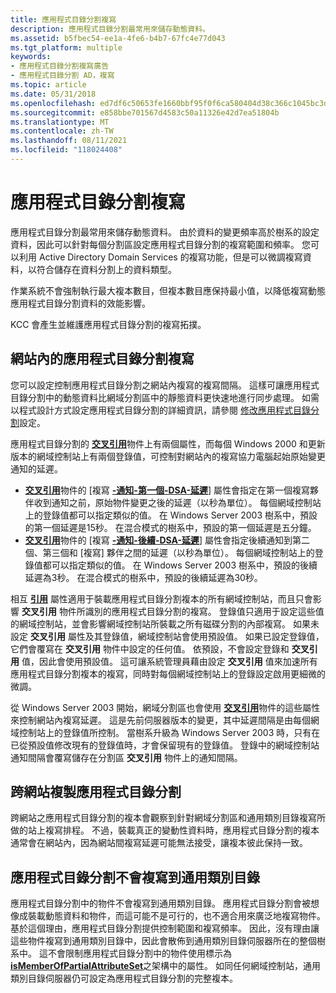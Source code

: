 ```yaml
---
title: 應用程式目錄分割複寫
description: 應用程式目錄分割最常用來儲存動態資料。
ms.assetid: b5fbec54-ee1a-4fe6-b4b7-67fc4e77d043
ms.tgt_platform: multiple
keywords:
- 應用程式目錄分割複寫廣告
- 應用程式目錄分割 AD，複寫
ms.topic: article
ms.date: 05/31/2018
ms.openlocfilehash: ed7df6c50653fe1660bbf95f0f6ca580404d38c366c1045bc3d1b712ca771d3b
ms.sourcegitcommit: e858bbe701567d4583c50a11326e42d7ea51804b
ms.translationtype: MT
ms.contentlocale: zh-TW
ms.lasthandoff: 08/11/2021
ms.locfileid: "118024408"
---
```

# <a name="application-directory-partition-replication"></a>應用程式目錄分割複寫

應用程式目錄分割最常用來儲存動態資料。 由於資料的變更頻率高於樹系的設定資料，因此可以針對每個分割區設定應用程式目錄分割的複寫範圍和頻率。 您可以利用 Active Directory Domain Services 的複寫功能，但是可以微調複寫資料，以符合儲存在資料分割上的資料類型。

作業系統不會強制執行最大複本數目，但複本數目應保持最小值，以降低複寫動態應用程式目錄分割資料的效能影響。

KCC 會產生並維護應用程式目錄分割的複寫拓撲。

## <a name="application-directory-partition-replication-within-a-site"></a>網站內的應用程式目錄分割複寫

您可以設定控制應用程式目錄分割之網站內複寫的複寫間隔。 這樣可讓應用程式目錄分割中的動態資料比網域分割區中的靜態資料更快速地進行同步處理。 如需以程式設計方式設定應用程式目錄分割的詳細資訊，請參閱 [修改應用程式目錄分割](modifying-application-directory-partition-configuration.md)設定。

應用程式目錄分割的 [**交叉引用**](/windows/desktop/ADSchema/c-crossref)物件上有兩個屬性，而每個 Windows 2000 和更新版本的網域控制站上有兩個登錄值，可控制對網站內的複寫協力電腦起始原始變更通知的延遲。

-   [**交叉引用**](/windows/desktop/ADSchema/c-crossref)物件的 [複寫 [**-通知-第一個-DSA-延遲**](/windows/desktop/ADSchema/a-msds-replication-notify-first-dsa-delay)] 屬性會指定在第一個複寫夥伴收到通知之前，原始物件變更之後的延遲（以秒為單位）。 每個網域控制站上的登錄值都可以指定類似的值。 在 Windows Server 2003 樹系中，預設的第一個延遲是15秒。 在混合模式的樹系中，預設的第一個延遲是五分鐘。
-   [**交叉引用**](/windows/desktop/ADSchema/c-crossref)物件的 [複寫 [**-通知-後續-DSA-延遲**](/windows/desktop/ADSchema/a-msds-replication-notify-subsequent-dsa-delay)] 屬性會指定後續通知到第二個、第三個和 [複寫] 夥伴之間的延遲（以秒為單位）。 每個網域控制站上的登錄值都可以指定類似的值。 在 Windows Server 2003 樹系中，預設的後續延遲為3秒。 在混合模式的樹系中，預設的後續延遲為30秒。

相互 [**引用**](/windows/desktop/ADSchema/c-crossref) 屬性適用于裝載應用程式目錄分割複本的所有網域控制站，而且只會影響 **交叉引用** 物件所識別的應用程式目錄分割的複寫。 登錄值只適用于設定這些值的網域控制站，並會影響網域控制站所裝載之所有磁碟分割的內部複寫。 如果未設定 **交叉引用** 屬性及其登錄值，網域控制站會使用預設值。 如果已設定登錄值，它們會覆寫在 **交叉引用** 物件中設定的任何值。 依預設，不會設定登錄和 **交叉引用** 值，因此會使用預設值。 這可讓系統管理員藉由設定 **交叉引用** 值來加速所有應用程式目錄分割複本的複寫，同時對每個網域控制站上的登錄設定啟用更細微的微調。

從 Windows Server 2003 開始，網域分割區也會使用 [**交叉引用**](/windows/desktop/ADSchema/c-crossref)物件的這些屬性來控制網站內複寫延遲。 這是先前伺服器版本的變更，其中延遲間隔是由每個網域控制站上的登錄值所控制。 當樹系升級為 Windows Server 2003 時，只有在已從預設值修改現有的登錄值時，才會保留現有的登錄值。 登錄中的網域控制站通知間隔會覆寫儲存在分割區 **交叉引用** 物件上的通知間隔。

## <a name="application-directory-partition-replication-across-sites"></a>跨網站複製應用程式目錄分割

跨網站之應用程式目錄分割的複本會觀察到針對網域分割區和通用類別目錄複寫所做的站上複寫排程。 不過，裝載真正的變動性資料時，應用程式目錄分割的複本通常會在網站內，因為網站間複寫延遲可能無法接受，讓複本彼此保持一致。

## <a name="application-directory-partitions-are-not-replicated-to-global-catalogs"></a>應用程式目錄分割不會複寫到通用類別目錄

應用程式目錄分割中的物件不會複寫到通用類別目錄。 應用程式目錄分割會被想像成裝載動態資料和物件，而這可能不是可行的，也不適合用來廣泛地複寫物件。 基於這個理由，應用程式目錄分割提供控制範圍和複寫頻率。 因此，沒有理由讓這些物件複寫到通用類別目錄中，因此會散佈到通用類別目錄伺服器所在的整個樹系中。 這不會限制應用程式目錄分割中的物件使用標示為 [**isMemberOfPartialAttributeSet**](/windows/desktop/ADSchema/a-ismemberofpartialattributeset)之架構中的屬性。 如同任何網域控制站，通用類別目錄伺服器仍可設定為應用程式目錄分割的完整複本。

 

 